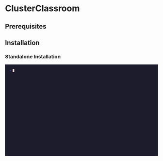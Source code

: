 # ClusterClassroom

## Prerequisites

## Installation

### Standalone Installation

![Installation](docs/asstes/install-controller.gif)

